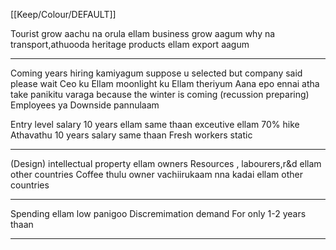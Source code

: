 [[Keep/Colour/DEFAULT]] 

Tourist grow aachu na orula ellam business grow aagum why na transport,athuooda heritage products ellam export aagum

********************************************
Coming years hiring kamiyagum suppose u selected but company said please wait 
Ceo ku Ellam moonlight ku Ellam theriyum
Aana epo ennai atha take panikitu varaga because the winter is coming (recussion preparing)
Employees ya Downside pannulaam 

Entry level salary 10 years ellam same thaan exceutive ellam 70% hike 
Athavathu 10 years salary same thaan 
Fresh workers static

********************************************
(Design) intellectual property ellam owners 
Resources , labourers,r&d ellam other countries 
Coffee thulu owner vachiirukaam nna kadai ellam other countries
********************************************


Spending ellam low panigoo
Discremimation demand
For only 1-2 years thaan 
********************************************













